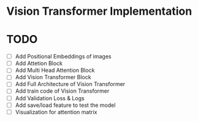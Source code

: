 # Vision Transformer Implementation

# TODO
- [ ] Add Positional Embeddings of images
- [ ] Add Attetion Block
- [ ] Add Multi Head Attention Block
- [ ] Add Vision Transformer Block
- [ ] Add Full Architecture of Vision Transformer
- [ ] Add train code of Vision Transformer
- [ ] Add Validation Loss & Logs
- [ ] Add save/load feature to test the model
- [ ] Visualization for attention matrix
